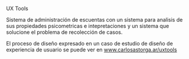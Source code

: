 UX Tools

Sistema de administración de escuentas con un sistema para analisis de sus propiedades psicometricas e intepretaciones y un sistema que solucione el problema de recolección de casos.

El proceso de diseño expresado en un caso de estudio de diseño de experiencia de usuario se puede ver en [www.carlosastorga.ar/uxtools ](https://carlosastorga.ar/ux-tools/)
